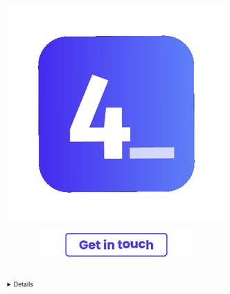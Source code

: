 <div align="center">
  <img align="center" src="https://raw.githubusercontent.com/4lysson-a/4lysson-a/main/assets/logo_idle.gif">
</div>


<br />

<a href="mailto:contato@alysson.dev">
  <div style="height: 100px;" align="center" />
    <img style="width: 350px; padding-top: -100px;" src="./assets/get_in_touch_idle_solid.gif" />
  </div>
<a/>


</br>


<details>
  <summary>𝚜𝚝𝚊𝚝𝚜</summary>
    
  </br>

 <!-- [![](https://visitcount.itsvg.in/api?id=4lysson-a&label=Profile%20Views&icon=6&pretty=true)](https://visitcount.itsvg.in) -->

  [![Top Langs](https://github-readme-stats.vercel.app/api/top-langs/?username=anuraghazra&layout=compact&theme=dark)](https://github.com/anuraghazra/github-readme-stats)

  ![4lysson-a's Stats](https://github-readme-stats.vercel.app/api?username=4lysson-a&theme=dark&show_icons=true&hide_border=true&count_private=true)

  [![GitHub Streak](https://streak-stats.demolab.com?user=4lysson-a&theme=dark&hide_border=true&locale=pt_BR)](https://git.io/streak-stats)

</details>
